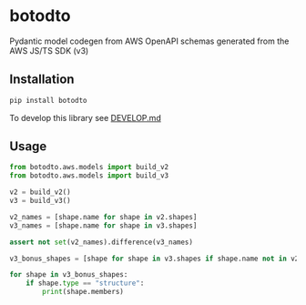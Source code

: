 # botodto

Pydantic model codegen from AWS OpenAPI schemas generated from the AWS JS/TS SDK (v3)

## Installation

```sh
pip install botodto
```

To develop this library see [DEVELOP.md](https://github.com/lmmx/botodto/tree/master/DEVELOP.md)

## Usage

```py
from botodto.aws.models import build_v2
from botodto.aws.models import build_v3

v2 = build_v2()
v3 = build_v3()

v2_names = [shape.name for shape in v2.shapes]
v3_names = [shape.name for shape in v3.shapes]

assert not set(v2_names).difference(v3_names)

v3_bonus_shapes = [shape for shape in v3.shapes if shape.name not in v2_names]

for shape in v3_bonus_shapes:
    if shape.type == "structure":
        print(shape.members)
```
